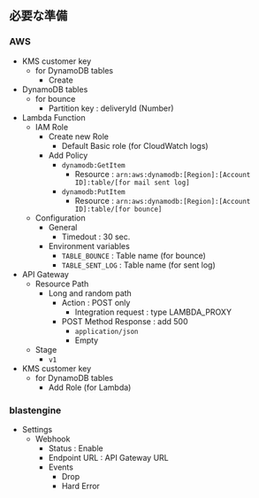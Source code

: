 ## 必要な準備

### AWS

- KMS customer key
  - for DynamoDB tables
    - Create
- DynamoDB tables
  - for bounce
    - Partition key : deliveryId (Number)
- Lambda Function
  - IAM Role
    - Create new Role
      - Default Basic role (for CloudWatch logs)
    - Add Policy
      - `dynamodb:GetItem`
        - Resource : `arn:aws:dynamodb:[Region]:[Account ID]:table/[for mail sent log]`
      - `dynamodb:PutItem`
        - Resource : `arn:aws:dynamodb:[Region]:[Account ID]:table/[for bounce]`
  - Configuration
    - General
      - Timedout : 30 sec.
    - Environment variables
      - `TABLE_BOUNCE` : Table name (for bounce)
      - `TABLE_SENT_LOG` : Table name (for sent log)
- API Gateway
  - Resource Path
    - Long and random path
      - Action : POST only
        - Integration request : type LAMBDA_PROXY
      - POST Method Response : add 500
        - `application/json`
        - Empty
  - Stage
    - `v1`
- KMS customer key
  - for DynamoDB tables
    - Add Role (for Lambda)

### blastengine

- Settings
  - Webhook
    - Status : Enable
    - Endpoint URL : API Gateway URL
    - Events
      - Drop
      - Hard Error
